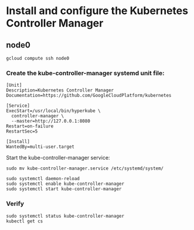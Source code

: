 # Install and configure the Kubernetes Controller Manager

## node0

```
gcloud compute ssh node0
```

### Create the kube-controller-manager systemd unit file:

```
[Unit]
Description=Kubernetes Controller Manager
Documentation=https://github.com/GoogleCloudPlatform/kubernetes

[Service]
ExecStart=/usr/local/bin/hyperkube \
  controller-manager \
  --master=http://127.0.0.1:8080
Restart=on-failure
RestartSec=5

[Install]
WantedBy=multi-user.target
```

Start the kube-controller-manager service:

```
sudo mv kube-controller-manager.service /etc/systemd/system/
```

```
sudo systemctl daemon-reload
sudo systemctl enable kube-controller-manager
sudo systemctl start kube-controller-manager
```

### Verify

```
sudo systemctl status kube-controller-manager
kubectl get cs
```
